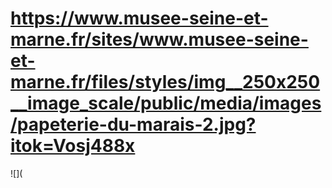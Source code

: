 # https://www.musee-seine-et-marne.fr/sites/www.musee-seine-et-marne.fr/files/styles/img__250x250__image_scale/public/media/images/papeterie-du-marais-2.jpg?itok=Vosj488x

![](
